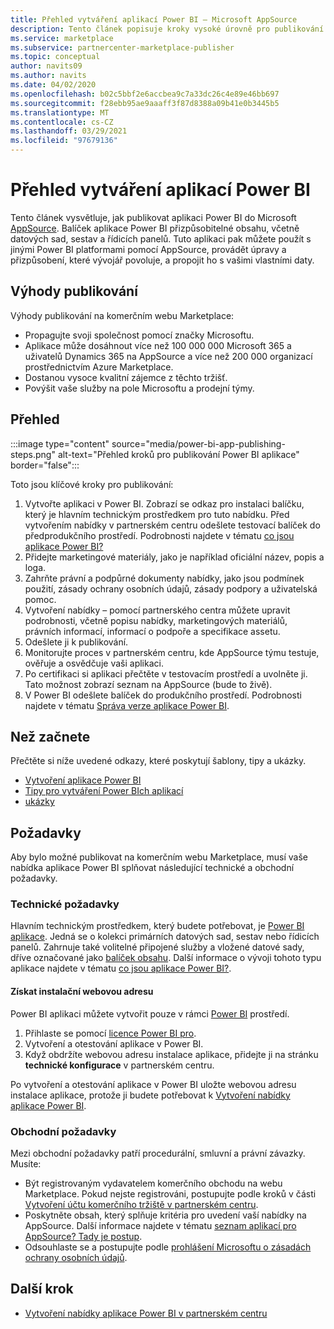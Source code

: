 ```yaml
---
title: Přehled vytváření aplikací Power BI – Microsoft AppSource
description: Tento článek popisuje kroky vysoké úrovně pro publikování Power BI aplikace do Microsoft AppSource. K dispozici jsou také technické a obchodní požadavky, které vaše aplikace Power BI musí splňovat, aby bylo možné je publikovat na komerčním webu Marketplace.
ms.service: marketplace
ms.subservice: partnercenter-marketplace-publisher
ms.topic: conceptual
author: navits09
ms.author: navits
ms.date: 04/02/2020
ms.openlocfilehash: b02c5bbf2e6accbea9c7a33dc26c4e89e46bb697
ms.sourcegitcommit: f28ebb95ae9aaaff3f87d8388a09b41e0b3445b5
ms.translationtype: MT
ms.contentlocale: cs-CZ
ms.lasthandoff: 03/29/2021
ms.locfileid: "97679136"
---
```

# <a name="power-bi-app-creation-overview"></a>Přehled vytváření aplikací Power BI

Tento článek vysvětluje, jak publikovat aplikaci Power BI do Microsoft [AppSource](https://appsource.microsoft.com/). Balíček aplikace Power BI přizpůsobitelné obsahu, včetně datových sad, sestav a řídicích panelů. Tuto aplikaci pak můžete použít s jinými Power BI platformami pomocí AppSource, provádět úpravy a přizpůsobení, které vývojář povoluje, a propojit ho s vašimi vlastními daty.

## <a name="publishing-benefits"></a>Výhody publikování

Výhody publikování na komerčním webu Marketplace:

- Propagujte svoji společnost pomocí značky Microsoftu.
- Aplikace může dosáhnout více než 100 000 000 Microsoft 365 a uživatelů Dynamics 365 na AppSource a více než 200 000 organizací prostřednictvím Azure Marketplace.
- Dostanou vysoce kvalitní zájemce z těchto tržišť.
- Povýšit vaše služby na pole Microsoftu a prodejní týmy.

## <a name="overview"></a>Přehled

:::image type="content" source="media/power-bi-app-publishing-steps.png" alt-text="Přehled kroků pro publikování Power BI aplikace" border="false":::

Toto jsou klíčové kroky pro publikování:

1. Vytvořte aplikaci v Power BI. Zobrazí se odkaz pro instalaci balíčku, který je hlavním technickým prostředkem pro tuto nabídku. Před vytvořením nabídky v partnerském centru odešlete testovací balíček do předprodukčního prostředí. Podrobnosti najdete v tématu [co jsou aplikace Power BI?](/power-bi/service-template-apps-overview)
2. Přidejte marketingové materiály, jako je například oficiální název, popis a loga.
3. Zahrňte právní a podpůrné dokumenty nabídky, jako jsou podmínek použití, zásady ochrany osobních údajů, zásady podpory a uživatelská pomoc.
4. Vytvoření nabídky – pomocí partnerského centra můžete upravit podrobnosti, včetně popisu nabídky, marketingových materiálů, právních informací, informací o podpoře a specifikace assetu.
5. Odešlete ji k publikování.
6. Monitorujte proces v partnerském centru, kde AppSource týmu testuje, ověřuje a osvědčuje vaši aplikaci.
7. Po certifikaci si aplikaci přečtěte v testovacím prostředí a uvolněte ji. Tato možnost zobrazí seznam na AppSource (bude to živě).
8. V Power BI odešlete balíček do produkčního prostředí. Podrobnosti najdete v tématu [Správa verze aplikace Power BI](/power-bi/service-template-apps-create#manage-the-template-app-release).

## <a name="before-you-begin"></a>Než začnete

Přečtěte si níže uvedené odkazy, které poskytují šablony, tipy a ukázky.

- [Vytvoření aplikace Power BI](/power-bi/service-template-apps-create)
- [Tipy pro vytváření Power BIch aplikací](/power-bi/service-template-apps-tips)
- [ukázky](/power-bi/service-template-apps-samples)

## <a name="requirements"></a>Požadavky

Aby bylo možné publikovat na komerčním webu Marketplace, musí vaše nabídka aplikace Power BI splňovat následující technické a obchodní požadavky.

### <a name="technical-requirements"></a>Technické požadavky

Hlavním technickým prostředkem, který budete potřebovat, je [Power BI aplikace](/power-bi/connect-data/service-template-apps-overview). Jedná se o kolekci primárních datových sad, sestav nebo řídicích panelů. Zahrnuje také volitelné připojené služby a vložené datové sady, dříve označované jako [balíček obsahu](/power-bi/service-organizational-content-pack-introduction). Další informace o vývoji tohoto typu aplikace najdete v tématu [co jsou aplikace Power BI?](/power-bi/connect-data/service-template-apps-overview).

#### <a name="get-an-installation-web-address"></a>Získat instalační webovou adresu

Power BI aplikaci můžete vytvořit pouze v rámci [Power BI](https://powerbi.microsoft.com/) prostředí.

1. Přihlaste se pomocí [licence Power BI pro](/power-bi/service-admin-purchasing-power-bi-pro).
2. Vytvoření a otestování aplikace v Power BI.
3. Když obdržíte webovou adresu instalace aplikace, přidejte ji na stránku **technické konfigurace** v partnerském centru.

Po vytvoření a otestování aplikace v Power BI uložte webovou adresu instalace aplikace, protože ji budete potřebovat k [Vytvoření nabídky aplikace Power BI](create-power-bi-app-offer.md).

### <a name="business-requirements"></a>Obchodní požadavky

Mezi obchodní požadavky patří procedurální, smluvní a právní závazky. Musíte:

- Být registrovaným vydavatelem komerčního obchodu na webu Marketplace. Pokud nejste registrováni, postupujte podle kroků v části [Vytvoření účtu komerčního tržiště v partnerském centru](create-account.md).
- Poskytněte obsah, který splňuje kritéria pro uvedení vaší nabídky na AppSource. Další informace najdete v tématu [seznam aplikací pro AppSource? Tady je postup](https://appsource.microsoft.com/blogs/have-an-app-to-list-on-appsource-here-s-how).
- Odsouhlaste se a postupujte podle [prohlášení Microsoftu o zásadách ochrany osobních údajů](https://privacy.microsoft.com/privacystatement).

## <a name="next-step"></a>Další krok

- [Vytvoření nabídky aplikace Power BI v partnerském centru](create-power-bi-app-offer.md)
